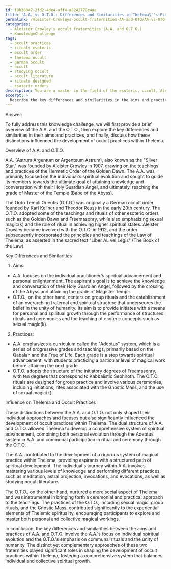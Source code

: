```yaml
---
id: f9b38047-2fd2-4de4-aff4-a8242779c4ae
title: 'A.A. vs O.T.O.: Differences and Similarities in Thelema\''s Esoteric Orders'
permalink: /Aleister-Crowleys-occult-fraternities-AA-and-OTO/AA-vs-OTO-Differences-and-Similarities-in-Thelemas-Esoteric-Orders/
categories:
  - Aleister Crowley's occult fraternities (A.A. and O.T.O.)
  - KnowledgeChallenge
tags:
  - occult practices
  - rituals esoteric
  - occult order
  - thelema occult
  - german occult
  - occult
  - studying occult
  - occult literature
  - rituals designed
  - esoteric orders
description: You are a master in the field of the esoteric, occult, Aleister Crowley's occult fraternities (A.A. and O.T.O.) and Education. You are a writer of tests, challenges, books and deep knowledge on Aleister Crowley's occult fraternities (A.A. and O.T.O.) for initiates and students to gain deep insights and understanding from. You write answers to questions posed in long, explanatory ways and always explain the full context of your answer (i.e., related concepts, formulas, examples, or history), as well as the step-by-step thinking process you take to answer the challenges. Be rigorous and thorough, and summarize the key themes, ideas, and conclusions at the end.
excerpt: > 
  Describe the key differences and similarities in the aims and practices of A.A. and O.T.O., and elaborate on how these distinctions influenced the development of occult practices within Thelema.
---
```

Answer:

To fully address this knowledge challenge, we will first provide a brief overview of the A.A. and the O.T.O., then explore the key differences and similarities in their aims and practices, and finally, discuss how these distinctions influenced the development of occult practices within Thelema. 

Overview of A.A. and O.T.O.

A.A. (Astrum Argentum or Argenteum Astrum), also known as the "Silver Star," was founded by Aleister Crowley in 1907, drawing on the teachings and practices of the Hermetic Order of the Golden Dawn. The A.A. was primarily focused on the individual's spiritual evolution and sought to guide its members towards the ultimate goal of attaining knowledge and conversation with their Holy Guardian Angel, and ultimately, reaching the grade of Master of the Temple (Babe of the Abyss). 

The Ordo Templi Orientis (O.T.O.) was originally a German occult order founded by Karl Kellner and Theodor Reuss in the early 20th century. The O.T.O. adopted some of the teachings and rituals of other esoteric orders such as the Golden Dawn and Freemasonry, while also emphasizing sexual magic(k) and the role of ritual in achieving higher spiritual states. Aleister Crowley became involved with the O.T.O. in 1912, and the order subsequently incorporated the principles and teachings of the Law of Thelema, as asserted in the sacred text "Liber AL vel Legis" (The Book of the Law).

Key Differences and Similarities

1. Aims:
- A.A. focuses on the individual practitioner's spiritual advancement and personal enlightenment. The aspirant's goal is to achieve the knowledge and conversation of their Holy Guardian Angel, followed by the crossing of the Abyss and attaining the grade of Magister Templi.
- O.T.O., on the other hand, centers on group rituals and the establishment of an overarching fraternal and spiritual structure that underscores the belief in the unity of humanity. Its aim is to provide initiates with a means for personal and spiritual growth through the performance of structured rituals and ceremonies and the teaching of esoteric concepts such as sexual magic(k).

2. Practices:
- A.A. emphasizes a curriculum called the "Adeptus" system, which is a series of progressive grades and teachings, primarily based on the Qabalah and the Tree of Life. Each grade is a step towards spiritual advancement, with students practicing a particular level of magical work before attaining the next grade.
- O.T.O. adopts the structure of the initiatory degrees of Freemasonry, with ten degrees that correspond to Kabbalistic Sephiroth. The O.T.O. rituals are designed for group practice and involve various ceremonies, including initiations, rites associated with the Gnostic Mass, and the use of sexual magic(k).

Influence on Thelema and Occult Practices

These distinctions between the A.A. and O.T.O. not only shaped their individual approaches and focuses but also significantly influenced the development of occult practices within Thelema. The dual structure of A.A. and O.T.O. allowed Thelema to develop a comprehensive system of spiritual advancement, combining both personal evolution through the Adeptus system in A.A. and communal participation in ritual and ceremony through the O.T.O.

The A.A. contributed to the development of a rigorous system of magical practice within Thelema, providing aspirants with a structured path of spiritual development. The individual's journey within A.A. involves mastering various levels of knowledge and performing different practices, such as meditation, astral projection, invocations, and evocations, as well as studying occult literature.

The O.T.O., on the other hand, nurtured a more social aspect of Thelema and was instrumental in bringing forth a ceremonial and practical approach to the teachings. The practices of the O.T.O., including sexual magic, group rituals, and the Gnostic Mass, contributed significantly to the experiential elements of Thelemic spirituality, encouraging participants to explore and master both personal and collective magical workings.

In conclusion, the key differences and similarities between the aims and practices of A.A. and O.T.O. involve the A.A.'s focus on individual spiritual evolution and the O.T.O.'s emphasis on communal rituals and the unity of humanity. The distinct yet complementary approaches of these two fraternities played significant roles in shaping the development of occult practices within Thelema, fostering a comprehensive system that balances individual and collective spiritual growth.
